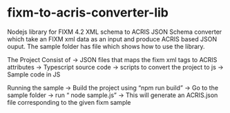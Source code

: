 # fixm-to-acris-converter-lib

Nodejs library for FIXM 4.2 XML schema to ACRIS JSON Schema converter which take an FIXM xml data as an input and produce ACRIS based JSON ouput. The sample folder has file which shows how to use the library.  

The Project Consist of
	→ JSON files that maps the fixm xml tags to ACRIS attributes
	→ Typescript source code
	→ scripts to convert the project to js
	→ Sample code in JS

Running the sample
	→ Build the project using “npm run build”
	→ Go to the sample folder
	→ run “ node sample.js”
	→ This will generate an ACRIS.json file corresponding  to the given fixm sample

